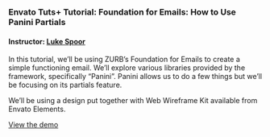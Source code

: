 ### Envato Tuts+ Tutorial: Foundation for Emails: How to Use Panini Partials
#### Instructor: [Luke Spoor](https://tutsplus.com/authors/luke-spoor)

In this tutorial, we’ll be using ZURB’s Foundation for Emails to create a simple functioning email. We’ll explore various libraries provided by the framework, specifically “Panini”. Panini allows us to do a few things but we’ll be focusing on its partials feature.

We’ll be using a design put together with Web Wireframe Kit available from Envato Elements.

[View the demo](http://tutsplus.github.io/foundation-for-emails-how-to-use-panini-partials/dist)
